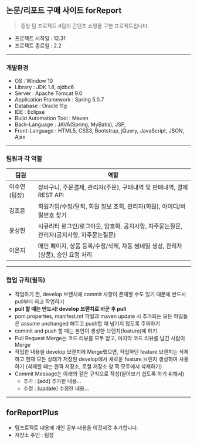 ## 논문/리포트 구매 사이트 forReport
> 중앙 팀 프로젝트 4팀의 콘텐츠 쇼핑몰 구현 프로젝트입니다.
* 프로젝트 시작일 : 12.31
* 프로젝트 종료일 : 2.2

---

### 개발환경
* OS : Window 10
* Library : JDK 1.8, ojdbc6
* Server : Apache Tomcat 9.0
* Application Framework : Spring 5.0.7
* Database : Oracle 11g
* IDE : Eclipse
* Build Automation Tool : Maven
* Back-Language : JAVA(Spring, MyBatis), JSP, 
* Front-Language : HTML5, CSS3, Bootstrap, jQuery, JavaScript, JSON, Ajax

---

### 팀원과 각 역할
|팀원|역할|
|---|----------|
|이수연(팀장)|장바구니, 주문결제, 관리자(주문), 구매내역 및 판매내역, 결제 REST API|
|김조은|회원가입/수정/탈퇴, 회원 정보 조회, 관리자(회원), 아이디/비밀번호 찾기|
|윤성헌|시큐리티 로그인/로그아웃, 암호화, 공지사항, 자주묻는질문, 관리자(공지사항, 자주묻는질문)|
|이은지|메인 페이지, 상품 등록/수정/삭제, 자동 썸네일 생성, 관리자(상품), 승인 요청 처리|

---

### 협업 규칙(필독)
* 작업하기 전, develop 브랜치에 commit 사항이 존재할 수도 있기 때문에 반드시 pull부터 하고 작업하기
* __pull 할 때는 반드시! develop 브랜치로 바꾼 후 pull__
* pom.properties, manifest.mf 파일과 maven update 시 추가되는 모든 파일들은 assume unchanged 해두고 push할 때 넘기지 않도록 주의하기
* commit and push 할 때는 본인이 생성한 브랜치(feature)에 하기
* Pull Request Merge는 코드 리뷰를 모두 받고, 마지막 코드 리뷰를 남긴 사람이 Merge
* 작업한 내용을 develop 브랜치에 Merge했으면, 작업하던 feature 브랜치는 삭제하고 현재 모든 상태가 저장된 develop에서 새로운 feature 브랜치 생성하여 사용하기
(삭제할 때는 원격 저장소, 로컬 저장소 양 쪽 모두에서 삭제하기)
* Commit Message는 아래와 같은 규칙으로 작성(알아보기 쉽도록 하기 위해서)
  + 추가 : [add] 추가한 내용...
  + 수정 : [update] 수정한 내용...

---

## forReportPlus
* 팀프로젝트 내용에 개인 공부 내용을 이것저것 추가합니다.
* 저장소 주인 : 팀장
